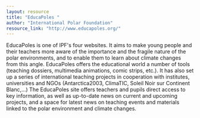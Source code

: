 ```yaml
---
layout: resource
title: "EducaPoles "
author: "International Polar Foundation"
resource_link: "http://www.educapoles.org/"
---
```


EducaPoles is one of IPF's four websites. It aims to make young people and their teachers more aware of the importance and the fragile nature of the polar environments, and to enable them to learn about climate changes from this angle.
EducaPoles offers the educational world a number of tools (teaching dossiers, multimedia animations, comic strips, etc.). It has also set up a series of international teaching projects in cooperation with institutes, universities and NGOs (Antarctica2003, ClimaTIC, Soleil Noir sur Continent Blanc,...)
The EducaPoles site offers teachers and pupils direct access to key information, as well as up-to-date news on current and upcoming projects, and a space for latest news on teaching events and materials linked to the polar environment and climate changes.
